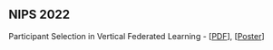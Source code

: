 ## NIPS 2022
Participant Selection in Vertical Federated Learning - [[PDF](https://neurips.cc/Conferences/2022/Schedule?showEvent=53772)], [[Poster](https://neurips.cc/media/PosterPDFs/NeurIPS%202022/12e35d9186dd72fe62fd039385890b9c.png?t=1666517605.353891)]
